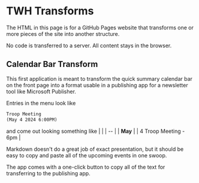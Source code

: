 # TWH Transforms

The HTML in this page is for a GitHub Pages website that
transforms one or more pieces of the site into another
structure.

No code is transferred to a server.  All content stays 
in the browser.

## Calendar Bar Transform
This first application is meant to transform the
quick summary calendar bar on the front page into
a format usable in a publishing app for a newsletter
tool like Microsoft Publisher.

Entries in the menu look like
```txt
Troop Meeting
(May 4 2024 6:00PM)
```

and come out looking something like
|   |
| -- |
| __**May**__ |
| 4   Troop Meeting - 6pm |

Markdown doesn't do a great job of exact presentation, but it should be easy to copy and paste all of the upcoming events in one swoop.

The app comes with a one-click button to copy all of the text for transferring to 
the publishing app.


